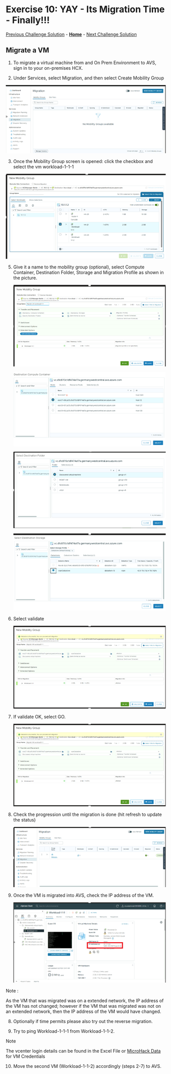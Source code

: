 # Exercise 10: YAY - Its Migration Time - Finally!!!

[Previous Challenge Solution](./09-HCX-Network-Extension.md) - **[Home](../Readme.md)** - [Next Challenge Solution](./11-NSX-Firewall.md)

## Migrate a VM

1.	To migrate a virtual machine from and On Prem Environment to AVS, sign in to your on-premises HCX.

2.	Under Services, select Migration, and then select Create Mobility Group

![](./Images/10-AVS-Migrate-VM/HCX_migrate_image1.png)

3.	Once the Mobility Group screen is opened: click the checkbox and select the vm workload-1-1-1


![](./Images/10-AVS-Migrate-VM/HCX_migrate_image2.png)

5.	Give it a name to the mobility group (optional), select Compute Container, Destination Folder, Storage and Migration Profile as  shown in the picture.
    
    ![](./Images/10-AVS-Migrate-VM/HCX_migrate_image3.png)

    ![](./Images/10-AVS-Migrate-VM/HCX_migrate_image4.png)

    ![](./Images/10-AVS-Migrate-VM/HCX_migrate_image5.png)

    ![](./Images/10-AVS-Migrate-VM/HCX_migrate_image6.png)

6. Select validate
   
   ![](./Images/10-AVS-Migrate-VM/HCX_migrate_image7.png)
   
7. If validate OK, select GO.

    ![](./Images/10-AVS-Migrate-VM/HCX_migrate_image7.png)

8. Check the progression until the migration is done (hit refresh to update the status)

    ![](./Images/10-AVS-Migrate-VM/HCX_migrate_image8.png)
 
7.	Once the VM is migrated into AVS, check the IP address of the VM.

     ![](./Images/10-AVS-Migrate-VM/HCX_migrate_image9.png)

Note : 

As the VM that was migrated was on a extended network, the IP address of the VM has not changed; however if the VM that was migrated was not on an extended network, then the IP address of the VM would have changed. 

8. Optionally if time permits please also try out the reverse migration.

9. Try to ping Workload-1-1-1 from Workload-1-1-2.
> [!NOTE]
> The vcenter login details can be found in the Excel File or [MicroHack Data](/Lab/info/datos_Microhack_300925.xlsx) for VM Credentials

10. Move the second VM (Workload-1-1-2) accordingly (steps 2-7) to AVS.
